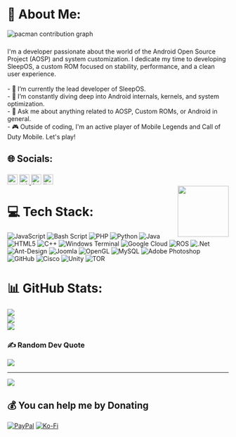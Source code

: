 # 💫 About Me:
<picture>
  <source media="(prefers-color-scheme: dark)" srcset="https://raw.githubusercontent.com/sleep-bugy/sleep-bugy/output/pacman-contribution-graph-dark.svg">
  <source media="(prefers-color-scheme: light)" srcset="https://raw.githubusercontent.com/sleep-bugy/sleep-bugy/output/pacman-contribution-graph.svg">
  <img alt="pacman contribution graph" src="https://raw.githubusercontent.com/sleep-bugy/sleep-bugy/output/pacman-contribution-graph.svg">
</picture>

###

I'm a developer passionate about the world of the  Android Open Source Project (AOSP) and system customization. I dedicate my time to developing SleepOS, a custom ROM focused on stability, performance, and a clean user experience.<br><br>- 🔭 I’m currently the lead developer of SleepOS.<br>- 🌱 I’m constantly diving deep into Android internals, kernels, and system optimization.<br>- 💬 Ask me about anything related to AOSP, Custom ROMs, or Android in general.<br>- 🎮 Outside of coding, I'm an active player of Mobile Legends and Call of Duty Mobile. Let's play!<br>


## 🌐 Socials:
###

<div align="left">
  <img src="https://img.shields.io/static/v1?message=Twitter&logo=twitter&label=&color=1DA1F2&logoColor=white&labelColor=&style=for-the-badge" height="23" alt="twitter logo"  />
  <a href="https://t.me/manusiatukangtidur" target="_blank">
    <img src="https://img.shields.io/static/v1?message=Telegram&logo=telegram&label=&color=2CA5E0&logoColor=white&labelColor=&style=for-the-badge" height="23" alt="telegram logo"  />
  </a>
  <img src="https://img.shields.io/static/v1?message=Facebook&logo=facebook&label=&color=1877F2&logoColor=white&labelColor=&style=for-the-badge" height="23" alt="facebook logo"  />
  <img src="https://img.shields.io/static/v1?message=LinkedIn&logo=linkedin&label=&color=0077B5&logoColor=white&labelColor=&style=for-the-badge" height="23" alt="linkedin logo"  />
</div>

<img align="right" height="116" src="https://media0.giphy.com/media/v1.Y2lkPTc5MGI3NjExY2p6MGIyZG80cTlyM2RvOHdqaDM1NTRraWt6bThrdWgwdXFjb2kyZyZlcD12MV9pbnRlcm5hbF9naWZfYnlfaWQmY3Q9Zw/1dcLFNKRUKvte/giphy.gif"  />

###

# 💻 Tech Stack:
![JavaScript](https://img.shields.io/badge/javascript-%23323330.svg?style=plastic&logo=javascript&logoColor=%23F7DF1E) ![Bash Script](https://img.shields.io/badge/bash_script-%23121011.svg?style=plastic&logo=gnu-bash&logoColor=white) ![PHP](https://img.shields.io/badge/php-%23777BB4.svg?style=plastic&logo=php&logoColor=white) ![Python](https://img.shields.io/badge/python-3670A0?style=plastic&logo=python&logoColor=ffdd54) ![Java](https://img.shields.io/badge/java-%23ED8B00.svg?style=plastic&logo=openjdk&logoColor=white) ![HTML5](https://img.shields.io/badge/html5-%23E34F26.svg?style=plastic&logo=html5&logoColor=white) ![C++](https://img.shields.io/badge/c++-%2300599C.svg?style=plastic&logo=c%2B%2B&logoColor=white) ![Windows Terminal](https://img.shields.io/badge/Windows%20Terminal-%234D4D4D.svg?style=plastic&logo=windows-terminal&logoColor=white) ![Google Cloud](https://img.shields.io/badge/GoogleCloud-%234285F4.svg?style=plastic&logo=google-cloud&logoColor=white) ![ROS](https://img.shields.io/badge/ros-%230A0FF9.svg?style=plastic&logo=ros&logoColor=white) ![.Net](https://img.shields.io/badge/.NET-5C2D91?style=plastic&logo=.net&logoColor=white) ![Ant-Design](https://img.shields.io/badge/-AntDesign-%230170FE?style=plastic&logo=ant-design&logoColor=white) ![Joomla](https://img.shields.io/badge/joomla-%235091CD.svg?style=plastic&logo=joomla&logoColor=white) ![OpenGL](https://img.shields.io/badge/OpenGL-%23FFFFFF.svg?style=plastic&logo=opengl) ![MySQL](https://img.shields.io/badge/mysql-4479A1.svg?style=plastic&logo=mysql&logoColor=white) ![Adobe Photoshop](https://img.shields.io/badge/adobe%20photoshop-%2331A8FF.svg?style=plastic&logo=adobe%20photoshop&logoColor=white) ![GitHub](https://img.shields.io/badge/github-%23121011.svg?style=plastic&logo=github&logoColor=white) ![Cisco](https://img.shields.io/badge/cisco-%23049fd9.svg?style=plastic&logo=cisco&logoColor=black) ![Unity](https://img.shields.io/badge/unity-%23000000.svg?style=plastic&logo=unity&logoColor=white) ![TOR](https://img.shields.io/badge/tor-%237E4798.svg?style=plastic&logo=tor-project&logoColor=white)
# 📊 GitHub Stats:
![](https://github-readme-stats.vercel.app/api?username=sleep-bugy&theme=blue_navy&hide_border=false&include_all_commits=true&count_private=true)<br/>
![](https://nirzak-streak-stats.vercel.app/?user=sleep-bugy&theme=blue_navy&hide_border=false)<br/>
![](https://github-readme-stats.vercel.app/api/top-langs/?username=sleep-bugy&theme=blue_navy&hide_border=false&include_all_commits=true&count_private=true&layout=compact)

### ✍️ Random Dev Quote
![](https://quotes-github-readme.vercel.app/api?type=horizontal&theme=radical)

---
[![](https://visitcount.itsvg.in/api?id=sleep-bugy&icon=5&color=12)](https://visitcount.itsvg.in)

  ## 💰 You can help me by Donating
  [![PayPal](https://img.shields.io/badge/PayPal-00457C?style=for-the-badge&logo=paypal&logoColor=white)](https://paypal.me/mohamadadi3) [![Ko-Fi](https://img.shields.io/badge/Ko--fi-F16061?style=for-the-badge&logo=ko-fi&logoColor=white)](https://ko-fi.com/manusiatukangtidur) 

  
<!-- Proudly created with GPRM ( https://gprm.itsvg.in ) -->
